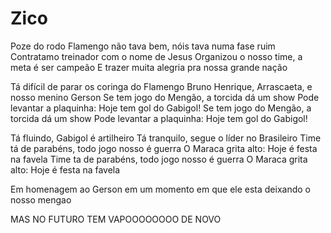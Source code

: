 # Zico
Poze do rodo
Flamengo não tava bem, nóis tava numa fase ruim
Contratamo treinador com o nome de Jesus
Organizou o nosso time, a meta é ser campeão
E trazer muita alegria pra nossa grande nação

Tá difícil de parar os coringa do Flamengo
Bruno Henrique, Arrascaeta, e nosso menino Gerson
Se tem jogo do Mengão, a torcida dá um show
Pode levantar a plaquinha: Hoje tem gol do Gabigol!
Se tem jogo do Mengão, a torcida dá um show
Pode levantar a plaquinha: Hoje tem gol do Gabigol!

Tá fluindo, Gabigol é artilheiro
Tá tranquilo, segue o líder no Brasileiro
Time tá de parabéns, todo jogo nosso é guerra
O Maraca grita alto: Hoje é festa na favela
Time ta de parabéns, todo jogo nosso é guerra
O Maraca grita alto: Hoje é festa na favela

Em homenagem ao Gerson em um momento em que ele esta deixando o nosso mengao


MAS NO FUTURO TEM VAPOOOOOOOO DE NOVO
